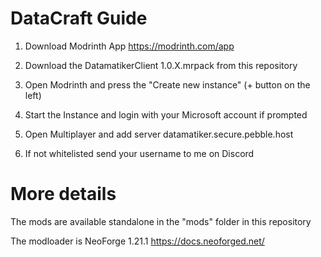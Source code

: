 # DataCraft Guide

1. Download Modrinth App https://modrinth.com/app

2. Download the DatamatikerClient 1.0.X.mrpack from this repository

3. Open Modrinth and press the "Create new instance" (+ button on the left)

4. Start the Instance and login with your Microsoft account if prompted

5. Open Multiplayer and add server datamatiker.secure.pebble.host

6. If not whitelisted send your username to me on Discord

# More details

The mods are available standalone in the "mods" folder in this repository

The modloader is NeoForge 1.21.1 https://docs.neoforged.net/
